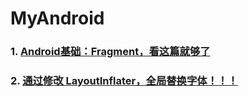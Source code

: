 # MyAndroid

### 1.   [Android基础：Fragment，看这篇就够了](https://mp.weixin.qq.com/s/dUuGSVhWinAnN9uMiBaXgw)

### 2.   [通过修改 LayoutInflater，全局替换字体！！！](https://mp.weixin.qq.com/s?__biz=MzIxNjc0ODExMA==&mid=2247484804&idx=1&sn=affb8043aa658b55510952bc4bc6f633&chksm=97851ca5a0f295b39604d5d501098f24d312e0eb68abf87cae5ac070528624ddd96fff984411&scene=21#wechat_redirect)
